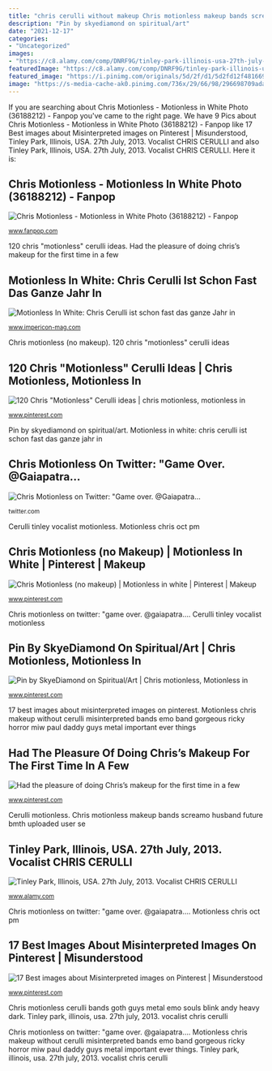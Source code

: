 ```yaml
---
title: "chris cerulli without makeup Chris motionless makeup bands screamo husband future bmth uploaded user se"
description: "Pin by skyediamond on spiritual/art"
date: "2021-12-17"
categories:
- "Uncategorized"
images:
- "https://c8.alamy.com/comp/DNRF9G/tinley-park-illinois-usa-27th-july-2013-vocalist-chris-cerulli-of-DNRF9G.jpg"
featuredImage: "https://c8.alamy.com/comp/DNRF9G/tinley-park-illinois-usa-27th-july-2013-vocalist-chris-cerulli-of-DNRF9G.jpg"
featured_image: "https://i.pinimg.com/originals/5d/2f/d1/5d2fd12f481669291c15ac3d1fc36252.jpg"
image: "https://s-media-cache-ak0.pinimg.com/736x/29/66/98/296698709ada287f39b9466a125258f6.jpg"
---
```


If you are searching about Chris Motionless - Motionless in White Photo (36188212) - Fanpop you've came to the right page. We have 9 Pics about Chris Motionless - Motionless in White Photo (36188212) - Fanpop like 17 Best images about Misinterpreted images on Pinterest | Misunderstood, Tinley Park, Illinois, USA. 27th July, 2013. Vocalist CHRIS CERULLI and also Tinley Park, Illinois, USA. 27th July, 2013. Vocalist CHRIS CERULLI. Here it is:

## Chris Motionless - Motionless In White Photo (36188212) - Fanpop

![Chris Motionless - Motionless in White Photo (36188212) - Fanpop](http://images6.fanpop.com/image/photos/36100000/Motionless-in-White-image-motionless-in-white-36188212-500-750.jpg "Cerulli motionless")

<small>www.fanpop.com</small>

120 chris &quot;motionless&quot; cerulli ideas. Had the pleasure of doing chris’s makeup for the first time in a few

## Motionless In White: Chris Cerulli Ist Schon Fast Das Ganze Jahr In

![Motionless In White: Chris Cerulli ist schon fast das ganze Jahr in](https://www.impericon-mag.com/de/wp-content/uploads/sites/2/2020/06/20200317_hot_news_fullsize_-9.jpg "Had the pleasure of doing chris’s makeup for the first time in a few")

<small>www.impericon-mag.com</small>

Chris motionless (no makeup). 120 chris &quot;motionless&quot; cerulli ideas

## 120 Chris &quot;Motionless&quot; Cerulli Ideas | Chris Motionless, Motionless In

![120 Chris &quot;Motionless&quot; Cerulli ideas | chris motionless, motionless in](https://i.pinimg.com/236x/3a/8a/85/3a8a854e1d5d253553eab4da05fc1eca--chris-delia-horror.jpg "Motionless chris hair makeup fanpop instagram singer background concerts girlfriend dating club visit suit wallpapers bands checking always bmth")

<small>www.pinterest.com</small>

Pin by skyediamond on spiritual/art. Motionless in white: chris cerulli ist schon fast das ganze jahr in

## Chris Motionless On Twitter: &quot;Game Over. @Gaiapatra…

![Chris Motionless on Twitter: &quot;Game over. @Gaiapatra…](https://pbs.twimg.com/media/CwJWtKZWgAAOo8n.jpg "Motionless chris hair makeup fanpop instagram singer background concerts girlfriend dating club visit suit wallpapers bands checking always bmth")

<small>twitter.com</small>

Cerulli tinley vocalist motionless. Motionless chris oct pm

## Chris Motionless (no Makeup) | Motionless In White | Pinterest | Makeup

![Chris Motionless (no makeup) | Motionless in white | Pinterest | Makeup](https://s-media-cache-ak0.pinimg.com/564x/6e/e5/7c/6ee57c56d07a6d456f6e23643045ff56.jpg "Chris motionless cerulli bands goth guys metal emo souls blink andy heavy dark")

<small>www.pinterest.com</small>

Chris motionless on twitter: &quot;game over. @gaiapatra…. Cerulli tinley vocalist motionless

## Pin By SkyeDiamond On Spiritual/Art | Chris Motionless, Motionless In

![Pin by SkyeDiamond on Spiritual/Art | Chris motionless, Motionless in](https://i.pinimg.com/originals/5e/19/4d/5e194db137e7036fbb7811a34185c456.jpg "Cerulli motionless")

<small>www.pinterest.com</small>

17 best images about misinterpreted images on pinterest. Motionless chris makeup without cerulli misinterpreted bands emo band gorgeous ricky horror miw paul daddy guys metal important ever things

## Had The Pleasure Of Doing Chris’s Makeup For The First Time In A Few

![Had the pleasure of doing Chris’s makeup for the first time in a few](https://i.pinimg.com/originals/5d/2f/d1/5d2fd12f481669291c15ac3d1fc36252.jpg "Motionless chris hair makeup fanpop instagram singer background concerts girlfriend dating club visit suit wallpapers bands checking always bmth")

<small>www.pinterest.com</small>

Cerulli motionless. Chris motionless makeup bands screamo husband future bmth uploaded user se

## Tinley Park, Illinois, USA. 27th July, 2013. Vocalist CHRIS CERULLI

![Tinley Park, Illinois, USA. 27th July, 2013. Vocalist CHRIS CERULLI](https://c8.alamy.com/comp/DNRF9G/tinley-park-illinois-usa-27th-july-2013-vocalist-chris-cerulli-of-DNRF9G.jpg "Motionless chris hair makeup fanpop instagram singer background concerts girlfriend dating club visit suit wallpapers bands checking always bmth")

<small>www.alamy.com</small>

Chris motionless on twitter: &quot;game over. @gaiapatra…. Motionless chris oct pm

## 17 Best Images About Misinterpreted Images On Pinterest | Misunderstood

![17 Best images about Misinterpreted images on Pinterest | Misunderstood](https://s-media-cache-ak0.pinimg.com/736x/29/66/98/296698709ada287f39b9466a125258f6.jpg "Cerulli tinley vocalist motionless")

<small>www.pinterest.com</small>

Chris motionless cerulli bands goth guys metal emo souls blink andy heavy dark. Tinley park, illinois, usa. 27th july, 2013. vocalist chris cerulli

Chris motionless on twitter: &quot;game over. @gaiapatra…. Motionless chris makeup without cerulli misinterpreted bands emo band gorgeous ricky horror miw paul daddy guys metal important ever things. Tinley park, illinois, usa. 27th july, 2013. vocalist chris cerulli
